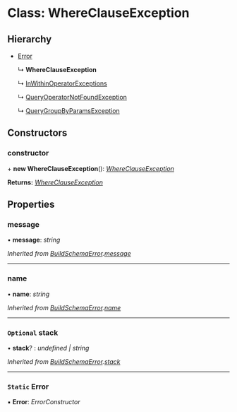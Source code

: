 # Class: WhereClauseException

## Hierarchy

* [Error](buildschemaerror.md#static-error)

  ↳ **WhereClauseException**

  ↳ [InWithinOperatorExceptions](inwithinoperatorexceptions.md)

  ↳ [QueryOperatorNotFoundException](queryoperatornotfoundexception.md)

  ↳ [QueryGroupByParamsException](querygroupbyparamsexception.md)

## Constructors

###  constructor

\+ **new WhereClauseException**(): *[WhereClauseException](whereclauseexception.md)*

**Returns:** *[WhereClauseException](whereclauseexception.md)*

## Properties

###  message

• **message**: *string*

*Inherited from [BuildSchemaError](buildschemaerror.md).[message](buildschemaerror.md#message)*

___

###  name

• **name**: *string*

*Inherited from [BuildSchemaError](buildschemaerror.md).[name](buildschemaerror.md#name)*

___

### `Optional` stack

• **stack**? : *undefined | string*

*Inherited from [BuildSchemaError](buildschemaerror.md).[stack](buildschemaerror.md#optional-stack)*

___

### `Static` Error

▪ **Error**: *ErrorConstructor*
